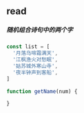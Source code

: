 ## read

##### 随机组合诗句中的两个字
```javascript
const list = [
  '月落乌啼霜满天',
  '江枫渔火对愁眠',
  '姑苏城外寒山寺',
  '夜半钟声到客船',
]

function getName(num) {

}


```
